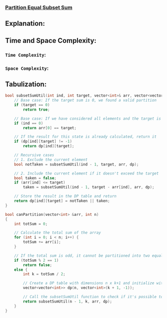 ### [Partition Equal Subset Sum](https://www.codingninjas.com/studio/problems/partition-equal-subset-sum_892980?source=youtube&campaign=striver_dp_videos&utm_source=youtube&utm_medium=affiliate&utm_campaign=striver_dp_videos&leftPanelTabValue=PROBLEM)

## Explanation:

## Time and Space Complexity:
### `Time Complexity`:

### `Space Complexity`:

## Tabulization:
```cpp
bool subsetSumUtil(int ind, int target, vector<int>& arr, vector<vector<int>>& dp) {
    // Base case: If the target sum is 0, we found a valid partition
    if (target == 0)
        return true;

    // Base case: If we have considered all elements and the target is still not 0, return false
    if (ind == 0)
        return arr[0] == target;

    // If the result for this state is already calculated, return it
    if (dp[ind][target] != -1)
        return dp[ind][target];

    // Recursive cases
    // 1. Exclude the current element
    bool notTaken = subsetSumUtil(ind - 1, target, arr, dp);

    // 2. Include the current element if it doesn't exceed the target
    bool taken = false;
    if (arr[ind] <= target)
        taken = subsetSumUtil(ind - 1, target - arr[ind], arr, dp);

    // Store the result in the DP table and return
    return dp[ind][target] = notTaken || taken;
}

bool canPartition(vector<int> &arr, int n)
{
	int totSum = 0;

    // Calculate the total sum of the array
    for (int i = 0; i < n; i++) {
        totSum += arr[i];
    }

    // If the total sum is odd, it cannot be partitioned into two equal subsets
    if (totSum % 2 == 1)
        return false;
    else {
        int k = totSum / 2;

        // Create a DP table with dimensions n x k+1 and initialize with -1
        vector<vector<int>> dp(n, vector<int>(k + 1, -1));

        // Call the subsetSumUtil function to check if it's possible to partition
        return subsetSumUtil(n - 1, k, arr, dp);
    }
}

```
